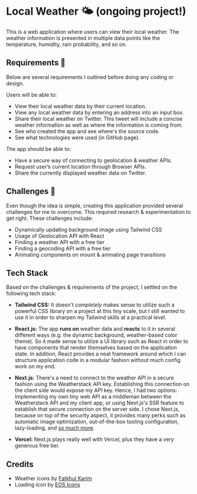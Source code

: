 # Local Weather 🌤 (ongoing project!)

This is a web application where users can view their local weather. The weather information is presented in multiple data points like the temperature, humidity, rain probability, and so on.

## Requirements 🎯

Below are several requirements I outlined before doing any coding or design.

Users will be able to:

- View their local weather data by their current location.
- View any local weather data by entering an address into an input box.
- Share their local weather on Twitter. This tweet will include a concise weather information as well as where the information is coming from.
- See who created the app and see where's the source code.
- See what technologies were used (in GitHub page).

The app should be able to:

- Have a secure way of connecting to geolocation & weather APIs.
- Request user’s current location through Browser APIs.
- Share the currently displayed weather data on Twitter.

## Challenges 🤔

Even though the idea is simple, creating this application provided several challenges for me to overcome. This required research & experimentation to get right. These challenges include:

- Dynamically updating background image using Tailwind CSS
- Usage of Geolocation API with React
- Finding a weather API with a free tier
- Finding a geocoding API with a free tier
- Animating components on mount & animating page transitions

## Tech Stack

Based on the challenges & requirements of the project, I settled on the following tech stack:

- **Tailwind CSS:** It doesn't _completely_ makes sense to utilize such a powerful CSS library on a project at this tiny scale, but I still wanted to use it in order to sharpen my Tailwind skills at a practical level.

- **React.js:** The app **runs on** weather data and **reacts** to it in several different ways (e.g. the dynamic background, weather-based color theme). So it made sense to utilize a UI library such as React in order to have components that render themselves based on the application state. In addition, React provides a neat framework around which I can structure application code in a modular fashion without much config work on my end.

- **Next.js:** There's a need to connect to the weather API in a secure fashion using the Weatherstack API key. Establishing this connection on the client side would expose my API key. Hence, I had two options: Implementing my own tiny web API as a middleman between the Weatherstack API and my client app, or using Next.js's SSR feature to establish that secure connection on the server side. I chose Next.js, because on top of the security aspect, it provides many perks such as automatic image optimization, out-of-the-box tooling configuration, lazy-loading, and [so much more](https://nextjs.org/#features).

- **Vercel:** Next.js plays really well with Vercel, plus they have a very generous free tier.

## Credits

- Weather icons by [Fatkhul Karim](https://www.iconfinder.com/fatkhulkarim)
- Loading icon by [EOS Icons](https://eos-icons.com/?iconName=bubble_loading&type=animated)

